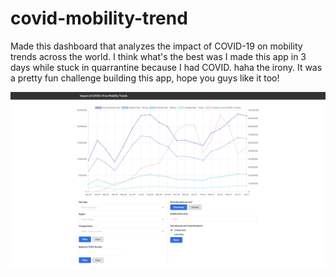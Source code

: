# covid-mobility-trend

Made this dashboard that analyzes the impact of COVID-19 on mobility trends across the world. I think what's the best was I made this app in 3 days while stuck in quarrantine because I had COVID. haha the irony. It was a pretty fun challenge building this app, hope you guys like it too!

![alt text](./screenshot.png)